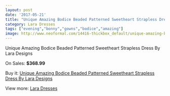 ```yaml
---
layout: post
date: '2017-05-21'
title: "Unique Amazing Bodice Beaded Patterned Sweetheart Strapless Dress By Lara Designs"
category: Lara Dresses
tags: ["evening","bonny","gowns","bodice","amazing"]
image: http://www.neoformal.com/14416-thickbox_default/unique-amazing-bodice-beaded-patterned-sweetheart-strapless-dress-by-lara-designs.jpg
---
```

Unique Amazing Bodice Beaded Patterned Sweetheart Strapless Dress By Lara Designs

On Sales: **$368.99**
<a href="https://www.neoformal.com/en/lara-dresses/4919-unique-amazing-bodice-beaded-patterned-sweetheart-strapless-dress-by-lara-designs.html"><amp-img layout="responsive" width="600" height="600" src="//www.neoformal.com/14416-thickbox_default/unique-amazing-bodice-beaded-patterned-sweetheart-strapless-dress-by-lara-designs.jpg" alt="Unique Amazing Bodice Beaded Patterned Sweetheart Strapless Dress By Lara Designs 0" /></a>
<a href="https://www.neoformal.com/en/lara-dresses/4919-unique-amazing-bodice-beaded-patterned-sweetheart-strapless-dress-by-lara-designs.html"><amp-img layout="responsive" width="600" height="600" src="//www.neoformal.com/14418-thickbox_default/unique-amazing-bodice-beaded-patterned-sweetheart-strapless-dress-by-lara-designs.jpg" alt="Unique Amazing Bodice Beaded Patterned Sweetheart Strapless Dress By Lara Designs 1" /></a>
<a href="https://www.neoformal.com/en/lara-dresses/4919-unique-amazing-bodice-beaded-patterned-sweetheart-strapless-dress-by-lara-designs.html"><amp-img layout="responsive" width="600" height="600" src="//www.neoformal.com/14417-thickbox_default/unique-amazing-bodice-beaded-patterned-sweetheart-strapless-dress-by-lara-designs.jpg" alt="Unique Amazing Bodice Beaded Patterned Sweetheart Strapless Dress By Lara Designs 2" /></a>

Buy it: [Unique Amazing Bodice Beaded Patterned Sweetheart Strapless Dress By Lara Designs](https://www.neoformal.com/en/lara-dresses/4919-unique-amazing-bodice-beaded-patterned-sweetheart-strapless-dress-by-lara-designs.html "Unique Amazing Bodice Beaded Patterned Sweetheart Strapless Dress By Lara Designs")

View more: [Lara Dresses](https://www.neoformal.com/en/57-lara-dresses "Lara Dresses")